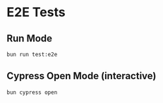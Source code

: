 # E2E Tests

## Run Mode

```
bun run test:e2e
```

## Cypress Open Mode (interactive)

```
bun cypress open
```